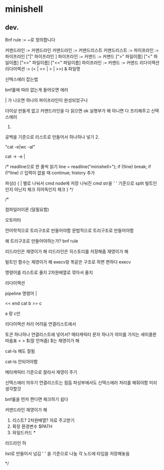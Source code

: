 # minishell

## dev.

Bnf rule
:= ~로 정의합니다

커맨드라인 := 커맨드라인
커맨드라인 := 커맨드리스트
커맨드리스트 := 파이프라인 := 파이프라인 ["|" 파이프라인 ]
파이프라인 := 커맨드 := 커맨드 [">" 파일이름] ["<" 파일이름] [">>" 파일이름] ["<<" 파일이름]
파이프라인 := 커맨드 := 커맨드 리다이렉션 
리다이렉션 := (< | << | > | >>) & 파일명

신텍스에러 잡는법 

bnf룰에 따라 없는게 들어오면 에러

| 가 나오면 하나의 파이프라인이 완성되었구나

더이상 만들게 없고 커맨드라인을 다 읽으면 ok
실행부가 해
아니면 다 프리해주고 신텍스에러


1. 
공백을 기준으로 리스트로 만들어서 하나하나 넣기
2. 

"cat -e|wc -al"

cat -> -e | 


/*
readline으로 한 줄씩 읽기
line = readline("minishell>");
if (!line)
    break;
if (!*line) // 입력이 없을 때
    continue;
history 추가

파싱()
{
    | 별로  나눠서 cmd node에 저장
    나눠진 cmd str을 ' ' 기준으로 split
    빌트인인지 아닌지 체크
    히어독인지 체크
}
*/


/*

컴파일러이론 (덜필요함)


오토마타

언어학적으로 트리구조로 만들어야함
문법적으로 트리구조로 만들어야함

왜 트리구조로 만들어야하는가?
bnf rule


리드라인은 재영이가 해
리드라인은 히스토리를 저장해줌 재영이가 해

빌트인 함수는 재영이가 해 execv랑 똑같은 구조로 하면 편하다
execv



명령어를 리스트로 줄지 2차원배열로 깎아서 줄지

리다이랙션


pipeline 
명령어 |



<< end cat <a > b >> c

a 랑 c만

리다이렉션 처리 어려움 연결리스트에서

토큰 하나하나 연결리스트에 넣어서? 
메타캐릭터 문자 하나가 의미를 가지는 세미콜론 따옴표  < > $(잘 안쳐줌)
$는 재영이가 해

cat-ls 해도 잘됨

cat-ls 안되어야함

메타캐릭터 기준으로 잘라서 재영이 주기



신텍스에러 띄우기
연결리스트는 힘듬
파싱부에서도 신텍스에러 처리를 해줘야함
미리 생각할것

bnf룰을 먼저 짠다면 체크하기 쉽다

커맨드라인 재영이가 해



1. 리스트? 2차원배열?  자료 주고받기
2. 확장 환경변수 $PATH 
3. 와일드카드 *



리드라인
허


list로 만들어서 넘김
' ' 을 기준으로 나눔
각 노드에 타입을 저장해놓음


*/
